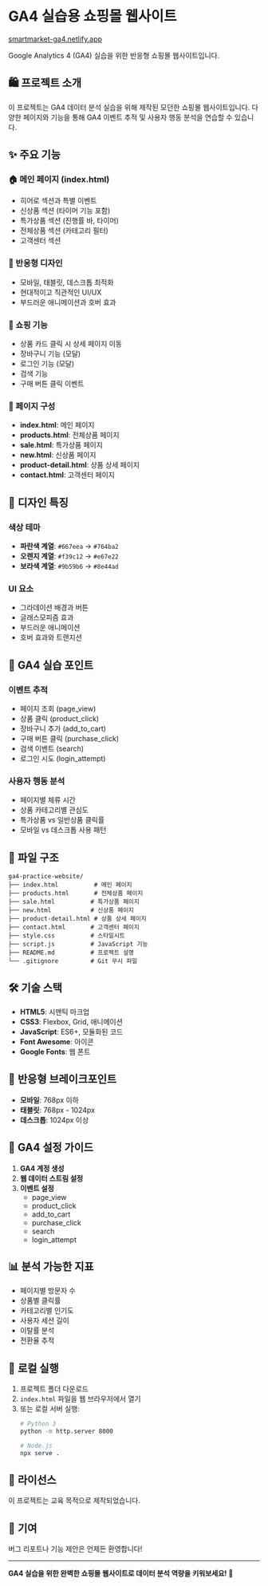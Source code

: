 # GA4 실습용 쇼핑몰 웹사이트
[smartmarket-ga4.netlify.app](https://smartmarket-ga4.netlify.app)

Google Analytics 4 (GA4) 실습을 위한 반응형 쇼핑몰 웹사이트입니다.

## 🛍️ 프로젝트 소개

이 프로젝트는 GA4 데이터 분석 실습을 위해 제작된 모던한 쇼핑몰 웹사이트입니다. 다양한 페이지와 기능을 통해 GA4 이벤트 추적 및 사용자 행동 분석을 연습할 수 있습니다.

## ✨ 주요 기능

### 🏠 메인 페이지 (index.html)
- 히어로 섹션과 특별 이벤트
- 신상품 섹션 (타이머 기능 포함)
- 특가상품 섹션 (진행률 바, 타이머)
- 전체상품 섹션 (카테고리 필터)
- 고객센터 섹션

### 📱 반응형 디자인
- 모바일, 태블릿, 데스크톱 최적화
- 현대적이고 직관적인 UI/UX
- 부드러운 애니메이션과 호버 효과

### 🛒 쇼핑 기능
- 상품 카드 클릭 시 상세 페이지 이동
- 장바구니 기능 (모달)
- 로그인 기능 (모달)
- 검색 기능
- 구매 버튼 클릭 이벤트

### 📄 페이지 구성
- **index.html**: 메인 페이지
- **products.html**: 전체상품 페이지
- **sale.html**: 특가상품 페이지
- **new.html**: 신상품 페이지
- **product-detail.html**: 상품 상세 페이지
- **contact.html**: 고객센터 페이지

## 🎨 디자인 특징

### 색상 테마
- **파란색 계열**: `#667eea` → `#764ba2`
- **오렌지 계열**: `#f39c12` → `#e67e22`
- **보라색 계열**: `#9b59b6` → `#8e44ad`

### UI 요소
- 그라데이션 배경과 버튼
- 글래스모피즘 효과
- 부드러운 애니메이션
- 호버 효과와 트랜지션

## 🚀 GA4 실습 포인트

### 이벤트 추적
- 페이지 조회 (page_view)
- 상품 클릭 (product_click)
- 장바구니 추가 (add_to_cart)
- 구매 버튼 클릭 (purchase_click)
- 검색 이벤트 (search)
- 로그인 시도 (login_attempt)

### 사용자 행동 분석
- 페이지별 체류 시간
- 상품 카테고리별 관심도
- 특가상품 vs 일반상품 클릭률
- 모바일 vs 데스크톱 사용 패턴

## 📁 파일 구조

```
ga4-practice-website/
├── index.html          # 메인 페이지
├── products.html       # 전체상품 페이지
├── sale.html          # 특가상품 페이지
├── new.html           # 신상품 페이지
├── product-detail.html # 상품 상세 페이지
├── contact.html       # 고객센터 페이지
├── style.css          # 스타일시트
├── script.js          # JavaScript 기능
├── README.md          # 프로젝트 설명
└── .gitignore         # Git 무시 파일
```

## 🛠️ 기술 스택

- **HTML5**: 시맨틱 마크업
- **CSS3**: Flexbox, Grid, 애니메이션
- **JavaScript**: ES6+, 모듈화된 코드
- **Font Awesome**: 아이콘
- **Google Fonts**: 웹 폰트

## 📱 반응형 브레이크포인트

- **모바일**: 768px 이하
- **태블릿**: 768px - 1024px
- **데스크톱**: 1024px 이상

## 🎯 GA4 설정 가이드

1. **GA4 계정 생성**
2. **웹 데이터 스트림 설정**
3. **이벤트 설정**
   - page_view
   - product_click
   - add_to_cart
   - purchase_click
   - search
   - login_attempt

## 📊 분석 가능한 지표

- 페이지별 방문자 수
- 상품별 클릭률
- 카테고리별 인기도
- 사용자 세션 길이
- 이탈률 분석
- 전환율 추적

## 🔧 로컬 실행

1. 프로젝트 폴더 다운로드
2. `index.html` 파일을 웹 브라우저에서 열기
3. 또는 로컬 서버 실행:
   ```bash
   # Python 3
   python -m http.server 8000
   
   # Node.js
   npx serve .
   ```

## 📝 라이선스

이 프로젝트는 교육 목적으로 제작되었습니다.

## 🤝 기여

버그 리포트나 기능 제안은 언제든 환영합니다!

---

**GA4 실습을 위한 완벽한 쇼핑몰 웹사이트로 데이터 분석 역량을 키워보세요! 🚀** 
